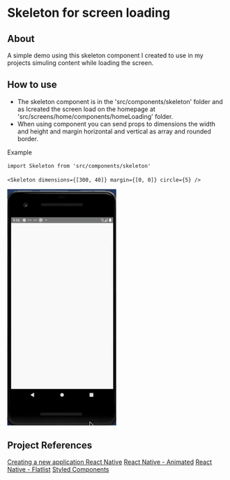 # Skeleton for screen loading

## About

A simple demo using this skeleton component I created to use in my projects simuling content while loading the screen.

## How to use

- The skeleton component is in the 'src/components/skeleton' folder and as Icreated the screen load on the homepage at 'src/screens/home/components/homeLoading' folder.
- When using component you can send props to dimensions the width and height and margin horizontal and vertical as array and rounded border.

Example

```
import Skeleton from 'src/components/skeleton'

<Skeleton dimensions={[300, 40]} margin={[0, 0]} circle={5} />
```

<img src="./skeleton.gif" width="250">

## Project References

[Creating a new application React Native](https://reactnative.dev/docs/environment-setup#creating-a-new-application)
[React Native - Animated](https://reactnative.dev/docs/animated)
[React Native - Flatlist](https://reactnative.dev/docs/flatlist)
[Styled Components](https://styled-components.com/)

